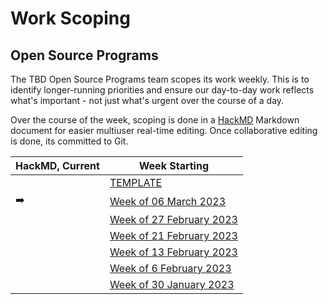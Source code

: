 # Work Scoping

## Open Source Programs

The TBD Open Source Programs team scopes its work weekly. 
This is to identify longer-running priorities and ensure 
our day-to-day work reflects what's important - not just 
what's urgent over the course of a day.

Over the course of the week, scoping is done 
in a [HackMD](https://hackmd.io/) Markdown document for easier 
multiuser real-time editing. Once
collaborative editing is done, its committed to Git.

| HackMD, Current | Week Starting                                                                    |
|-----------------|----------------------------------------------------------------------------------|
|                 | [TEMPLATE](./open-source-programs/weekly/OSP_WEEKLY_SCOPING_TEMPLATE.md)         |
| ➡️               | [Week of 06 March 2023](https://hackmd.io/wUYQdPHPShuow_SX5ARmVw)                |
|                 | [Week of 27 February 2023](./open-source-programs/weekly/osp-weekly-20230227.md) |   
|                 | [Week of 21 February 2023](./open-source-programs/weekly/osp-weekly-20230221.md) |
|                 | [Week of 13 February 2023](./open-source-programs/weekly/osp-weekly-20230213.md) |
|                 | [Week of 6 February 2023](./open-source-programs/weekly/osp-weekly-20230206.md)  |
|                 | [Week of 30 January 2023](./open-source-programs/weekly/osp-weekly-20230130.md)  |



